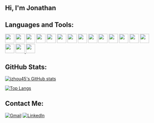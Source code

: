 ## Hi, I'm Jonathan

## Languages and Tools:

<a href="https://www.ruby-lang.org/en/"><img width="30px" height="30px" src="https://cdn.jsdelivr.net/gh/devicons/devicon/icons/ruby/ruby-plain.svg" /></a>
<a href="https://www.javascript.com"><img width="30px" height="30px" src="https://cdn.jsdelivr.net/gh/devicons/devicon/icons/javascript/javascript-plain.svg" /></a>
<a href="https://www.python.org"><img width="30px" height="30px" src="https://cdn.jsdelivr.net/gh/devicons/devicon/icons/python/python-original.svg" /></a>
<a href="https://html5.org"><img width="30px" height="30px" src="https://cdn.jsdelivr.net/gh/devicons/devicon/icons/html5/html5-plain.svg" /></a>
<a href="https://www.w3.org/Style/CSS/Overview.en.html"><img width="30px" height="30px" src="https://cdn.jsdelivr.net/gh/devicons/devicon/icons/css3/css3-plain.svg" /></a>
<a href="https://sass-lang.com"><img width="30px" height="30px" src="https://cdn.jsdelivr.net/gh/devicons/devicon/icons/sass/sass-original.svg" /></a>
<a href="https://rubyonrails.org"><img width="30px" height="30px" src="https://cdn.jsdelivr.net/gh/devicons/devicon/icons/rails/rails-plain.svg" /></a>
<a href="https://nodejs.org/en/"><img width="30px" height="30px" src="https://cdn.jsdelivr.net/gh/devicons/devicon/icons/nodejs/nodejs-plain.svg" /></a>
<a href="https://reactjs.org"><img width="30px" height="30px" src="https://cdn.jsdelivr.net/gh/devicons/devicon/icons/react/react-original.svg" /></a>
<a href="https://redux.js.org"><img width="30px" height="30px" src="https://cdn.jsdelivr.net/gh/devicons/devicon/icons/redux/redux-original.svg" /></a>
<a href="https://expressjs.com"><img width="30px" height="30px" src="https://cdn.jsdelivr.net/gh/devicons/devicon/icons/express/express-original.svg" /></a>
<a href="https://jquery.com"><img width="30px" height="30px" src="https://cdn.jsdelivr.net/gh/devicons/devicon/icons/jquery/jquery-plain.svg" /></a>
<a href="https://www.postgresql.org"><img width="30px" height="30px" src="https://cdn.jsdelivr.net/gh/devicons/devicon/icons/postgresql/postgresql-plain.svg" /></a>
<a href="https://www.sqlite.org/index.html"><img width="30px" height="30px" src="https://cdn.jsdelivr.net/gh/devicons/devicon/icons/sqlite/sqlite-original.svg" /></a>
<a href="https://www.mongodb.com"><img width="30px" height="30px" src="https://cdn.jsdelivr.net/gh/devicons/devicon/icons/mongodb/mongodb-plain.svg" /></a>
<a href="https://git-scm.com"><img width="30px" height="30px" src="https://cdn.jsdelivr.net/gh/devicons/devicon/icons/git/git-plain.svg" />
<a href="https://www.figma.com"><img width="30px" height="30px" src="https://cdn.jsdelivr.net/gh/devicons/devicon/icons/figma/figma-original.svg" /></a>

## GitHub Stats:
[![jzhou45's GitHub stats](https://github-readme-stats.vercel.app/api?username=jzhou45&count_private=true&show_icons=true&theme=tokyonight)](https://github.com/jzhou45)

[![Top Langs](https://github-readme-stats.vercel.app/api/top-langs/?username=jzhou45&theme=tokyonight&show_icons=true&exclude_repo=W12D2,W12D1,aa_homework,W11D5,aa_W11D2,aaW11D1,W10D5,aa_W9D3,aa_W8D5,aa_W8D4,aa_W8D3,aa_W8D2,aa_W8D1,aa_W7D5,W7D4,aa_W7D3,aa_W7D2,aa_W7D1,aa_W6D5,aa_W6D3,aa_W6D4,aa_W6D2,aa_W6D1,aa_W5D5,aa_W5D4,aa_W5D3,aa_W5D2,aa_W5D1,aa_W4D5,aa_W4D4,aa_W4D3,aa_W4D1,aa_W4D1,aa_W3D5,aa_W3D3,aa_W3D2,aa_W2D3,aa_W2D4,aa_W2D5,aa_W1D5,aa_W1D4,aa_W1D3,aa_W1D2,aa_1D1,aa_W2D1,aa_W2D2,League-dle,CS50-Week-0)](https://github.com/jzhou45)
  </div>
  
## Contact Me:
[![Gmail](https://img.shields.io/badge/Gmail-D14836?style=for-the-badge&logo=gmail&logoColor=white)](mailto:jonathanzhou77@gmail.com)
[![LinkedIn](https://img.shields.io/badge/linkedin-%230077B5.svg?style=for-the-badge&logo=linkedin&logoColor=white)](https://www.linkedin.com/in/jonathanzhou77)
